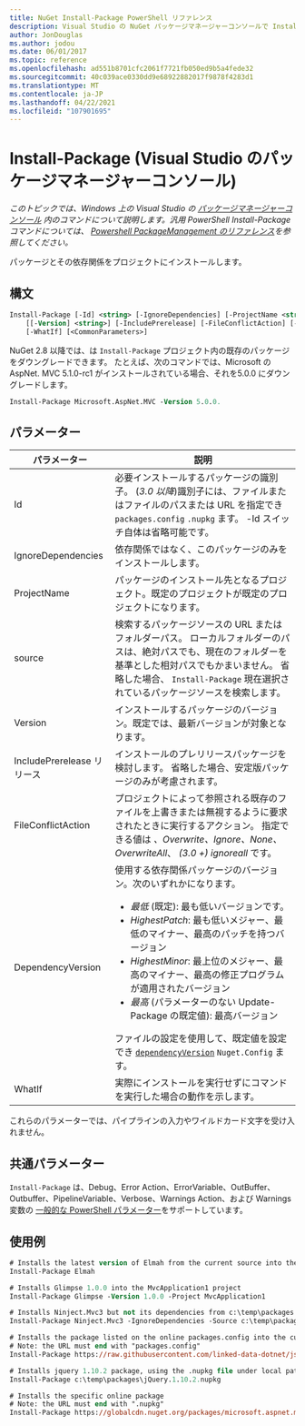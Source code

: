 ```yaml
---
title: NuGet Install-Package PowerShell リファレンス
description: Visual Studio の NuGet パッケージマネージャーコンソールで Install-Package PowerShell コマンドのリファレンスです。
author: JonDouglas
ms.author: jodou
ms.date: 06/01/2017
ms.topic: reference
ms.openlocfilehash: ad551b8701cfc2061f7721fb050ed9b5a4fede32
ms.sourcegitcommit: 40c039ace0330dd9e68922882017f9878f4283d1
ms.translationtype: MT
ms.contentlocale: ja-JP
ms.lasthandoff: 04/22/2021
ms.locfileid: "107901695"
---
```

# <a name="install-package-package-manager-console-in-visual-studio"></a>Install-Package (Visual Studio のパッケージマネージャーコンソール)

*このトピックでは、Windows 上の Visual Studio の [パッケージマネージャーコンソール](../../consume-packages/install-use-packages-powershell.md) 内のコマンドについて説明します。汎用 PowerShell Install-Package コマンドについては、 [Powershell PackageManagement のリファレンス](/powershell/module/packagemanagement)を参照してください。*

パッケージとその依存関係をプロジェクトにインストールします。

## <a name="syntax"></a>構文

```ps
Install-Package [-Id] <string> [-IgnoreDependencies] [-ProjectName <string>] [[-Source] <string>] 
    [[-Version] <string>] [-IncludePrerelease] [-FileConflictAction] [-DependencyVersion]
    [-WhatIf] [<CommonParameters>]
```

NuGet 2.8 以降では、は `Install-Package` プロジェクト内の既存のパッケージをダウングレードできます。 たとえば、次のコマンドでは、Microsoft の AspNet. MVC 5.1.0-rc1 がインストールされている場合、それを5.0.0 にダウングレードします。

```ps
Install-Package Microsoft.AspNet.MVC -Version 5.0.0.
```

## <a name="parameters"></a>パラメーター

| パラメーター | 説明 |
| --- | --- |
| Id | 必要インストールするパッケージの識別子。 (*3.0 以降*)識別子には、ファイルまたはファイルのパスまたは URL を指定でき `packages.config` `.nupkg` ます。 -Id スイッチ自体は省略可能です。 |
| IgnoreDependencies | 依存関係ではなく、このパッケージのみをインストールします。 |
| ProjectName | パッケージのインストール先となるプロジェクト。既定のプロジェクトが既定のプロジェクトになります。 |
| source | 検索するパッケージソースの URL またはフォルダーパス。 ローカルフォルダーのパスは、絶対パスでも、現在のフォルダーを基準とした相対パスでもかまいません。 省略した場合、 `Install-Package` 現在選択されているパッケージソースを検索します。 |
| Version | インストールするパッケージのバージョン。既定では、最新バージョンが対象となります。 |
| IncludePrerelease リリース | インストールのプレリリースパッケージを検討します。 省略した場合、安定版パッケージのみが考慮されます。 |
| FileConflictAction | プロジェクトによって参照される既存のファイルを上書きまたは無視するように要求されたときに実行するアクション。 指定できる値は *、Overwrite、Ignore、None、OverwriteAll*、 *(3.0 +)* *ignoreall* です。 |
| DependencyVersion | 使用する依存関係パッケージのバージョン。次のいずれかになります。<br/><ul><li>*最低* (既定): 最も低いバージョンです。</li><li>*HighestPatch*: 最も低いメジャー、最低のマイナー、最高のパッチを持つバージョン</li><li>*HighestMinor*: 最上位のメジャー、最高のマイナー、最高の修正プログラムが適用されたバージョン</li><li>*最高* (パラメーターのない Update-Package の既定値): 最高バージョン</li></ul>ファイルの設定を使用して、既定値を設定でき [`dependencyVersion`](../nuget-config-file.md#config-section) `Nuget.Config` ます。 |
| WhatIf | 実際にインストールを実行せずにコマンドを実行した場合の動作を示します。 |

これらのパラメーターでは、パイプラインの入力やワイルドカード文字を受け入れません。

## <a name="common-parameters"></a>共通パラメーター

`Install-Package` は、Debug、Error Action、ErrorVariable、OutBuffer、Outbuffer、PipelineVariable、Verbose、Warnings Action、および Warnings 変数の [一般的な PowerShell パラメーター](/powershell/module/microsoft.powershell.core/about/about_commonparameters)をサポートしています。

## <a name="examples"></a>使用例

```ps
# Installs the latest version of Elmah from the current source into the default project
Install-Package Elmah

# Installs Glimpse 1.0.0 into the MvcApplication1 project
Install-Package Glimpse -Version 1.0.0 -Project MvcApplication1

# Installs Ninject.Mvc3 but not its dependencies from c:\temp\packages
Install-Package Ninject.Mvc3 -IgnoreDependencies -Source c:\temp\packages

# Installs the package listed on the online packages.config into the current project
# Note: the URL must end with "packages.config"
Install-Package https://raw.githubusercontent.com/linked-data-dotnet/json-ld.net/master/.nuget/packages.config

# Installs jquery 1.10.2 package, using the .nupkg file under local path of c:\temp\packages
Install-Package c:\temp\packages\jQuery.1.10.2.nupkg

# Installs the specific online package
# Note: the URL must end with ".nupkg"
Install-Package https://globalcdn.nuget.org/packages/microsoft.aspnet.mvc.5.2.3.nupkg
```